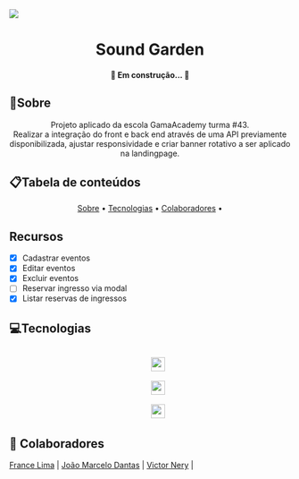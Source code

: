 <img src="https://github.com/NeryVictor/soundgarden-front/blob/main/img/Sound-logo%20(1).png"/>

<h1 align="center">Sound Garden</h1>

<h4 align="center"> 
	🚧  Em construção...  🚧
</h4>

## 📝Sobre
<p align="center"> 
    Projeto aplicado da escola GamaAcademy turma #43.</br> 
    Realizar a integração do front e back end através de uma API previamente disponibilizada, ajustar responsividade e  criar banner rotativo a ser aplicado na landingpage.
</p>

## 📋Tabela de conteúdos
<p align="center">
 <a href="#sobre">Sobre</a> •
 <a href="#tecnologias">Tecnologias</a> • 
 <a href="#Colaboradores">Colaboradores</a> •
</p>

## Recursos

- [x] Cadastrar eventos
- [x] Editar eventos
- [x] Excluir eventos
- [ ] Reservar ingresso via modal
- [x] Listar reservas de ingressos

## 💻Tecnologias

<p align="center">
<code>
    <img height="25" src="https://cdn.jsdelivr.net/gh/devicons/devicon/icons/javascript/javascript-original.svg">
</code>
<code>
    <img height="25" src="https://cdn.jsdelivr.net/gh/devicons/devicon/icons/html5/html5-original.svg">
</code>
 <code>
    <img height="25" src="https://cdn.jsdelivr.net/gh/devicons/devicon/icons/css3/css3-original.svg">
</code>
</p>

## 🤝 Colaboradores
  <a href="https://github.com/FranceLima" target="_blank">France Lima</a> |
  <a href="https://github.com/jmgrd98" target="_blank">João Marcelo Dantas</a> |
  <a href="https://github.com/NeryVictor" target="_blank">Victor Nery</a> |
